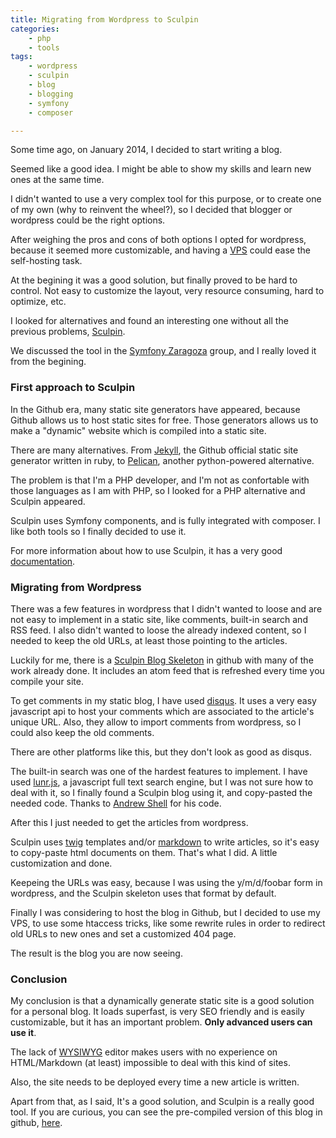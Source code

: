 ```yaml
---
title: Migrating from Wordpress to Sculpin
categories:
    - php
    - tools
tags:
    - wordpress
    - sculpin
    - blog
    - blogging
    - symfony
    - composer

---
```


Some time ago, on January 2014, I decided to start writing a blog.

Seemed like a good idea. I might be able to show my skills and learn new ones at the same time.

I didn't wanted to use a very complex tool for this purpose, or to create one of my own (why to reinvent the wheel?), so I decided that blogger or wordpress could be the right options.

After weighing the pros and cons of both options I opted for wordpress, because it seemed more customizable, and having a [VPS](http://en.wikipedia.org/wiki/Virtual_private_server) could ease the self-hosting task.

At the begining it was a good solution, but finally proved to be hard to control. Not easy to customize the layout, very resource consuming, hard to optimize, etc.

I looked for alternatives and found an interesting one without all the previous problems, [Sculpin](https://sculpin.io/).

We discussed the tool in the [Symfony Zaragoza](https://twitter.com/symfony_zgz) group, and I really loved it from the begining.

### First approach to Sculpin

In the Github era, many static site generators have appeared, because Github allows us to host static sites for free. Those generators allows us to make a "dynamic" website which is compiled into a static site.

There are many alternatives. From [Jekyll](http://jekyllrb.com/), the Github official static site generator written in ruby, to [Pelican](http://blog.getpelican.com/), another python-powered alternative.

The problem is that I'm a PHP developer, and I'm not as confortable with those languages as I am with PHP, so I looked for a PHP alternative and Sculpin appeared.

Sculpin uses Symfony components, and is fully integrated with composer. I like both tools so I finally decided to use it.

<span class="text-muted">For more information about how to use Sculpin, it has a very good [documentation](https://sculpin.io/getstarted/).</span>

### Migrating from Wordpress

There was a few features in wordpress that I didn't wanted to loose and are not easy to implement in a static site, like comments, built-in search and RSS feed. I also didn't wanted to loose the already indexed content, so I needed to keep the old URLs, at least those pointing to the articles.

Luckily for me, there is a [Sculpin Blog Skeleton](https://github.com/sculpin/sculpin-blog-skeleton) in github with many of the work already done. It includes an atom feed that is refreshed every time you compile your site.

To get comments in my static blog, I have used [disqus](https://disqus.com/). It uses a very easy javascript api to host your comments which are associated to the article's unique URL. Also, they allow to import comments from wordpress, so I could also keep the old comments.

There are other platforms like this, but they don't look as good as disqus.

The built-in search was one of the hardest features to implement. I have used [lunr.js](http://lunrjs.com/), a javascript full text search engine, but I was not sure how to deal with it, so I finally found a Sculpin blog using it, and copy-pasted the needed code. Thanks to [Andrew Shell](http://blog.andrewshell.com) for his code.

After this I just needed to get the articles from wordpress.

Sculpin uses [twig](http://twig.sensiolabs.org/) templates and/or [markdown](http://es.wikipedia.org/wiki/Markdown) to write articles, so it's easy to copy-paste html documents on them. That's what I did. A little customization and done.

Keepeing the URLs was easy, because I was using the y/m/d/foobar form in wordpress, and the Sculpin skeleton uses that format by default.

Finally I was considering to host the blog in Github, but I decided to use my VPS, to use some htaccess tricks, like some rewrite rules in order to redirect old URLs to new ones and set a customized 404 page.

The result is the blog you are now seeing.

### Conclusion

My conclusion is that a dynamically generate static site is a good solution for a personal blog. It loads superfast, is very SEO friendly and is easily customizable, but it has an important problem. **Only advanced users can use it**.

The lack of [WYSIWYG](http://es.wikipedia.org/wiki/WYSIWYG) editor makes users with no experience on HTML/Markdown (at least) impossible to deal with this kind of sites.

Also, the site needs to be deployed every time a new article is written.

Apart from that, as I said, It's a good solution, and Sculpin is a really good tool. If you are curious, you can see the pre-compiled version of this blog in github, [here](https://github.com/acelaya/blog).
